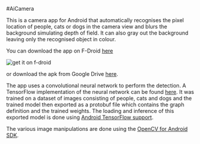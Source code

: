 #AiCamera

This is a camera app for Android that automatically recognises the pixel location of people, cats or dogs in the camera view and blurs the background simulating depth of field. It can also gray out the background leaving only the recognised object in colour.

You can download the app on F-Droid [here](https://f-droid.org/en/packages/com.lun.chin.aicamera/)

![get it on f-droid](https://bitbucket.org/chlun/aicamera/raw/master/images/get-it-on-small.png)

or download the apk from Google Drive [here](https://drive.google.com/open?id=1s7sMea67O64RhznGaFsp-yFYjXS3GURv).

The app uses a convolutional neural network to perform the detection. A TensorFlow implementation of the neural network can be found [here](https://bitbucket.org/chlun/shufflesegmentation/src/master/). It was trained on a dataset of images consisting of people, cats and dogs and the trained model then exported as a protobuf file which contains the graph definition and the trained weights. The loading and inference of this exported model is done using [Android TensorFlow support](https://github.com/tensorflow/tensorflow/tree/master/tensorflow/contrib/android).

The various image manipulations are done using the [OpenCV for Android SDK](https://opencv.org/android/).
